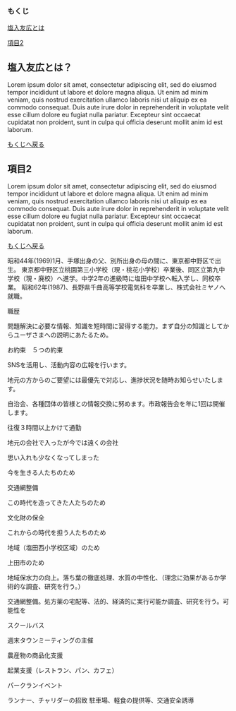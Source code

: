 ### もくじ

[塩入友広とは](#塩入友広とは)

[項目2](#項目2)

## 塩入友広とは？

Lorem ipsum dolor sit amet, consectetur adipiscing elit, sed do eiusmod tempor incididunt ut labore et dolore magna aliqua. Ut enim ad minim veniam, quis nostrud exercitation ullamco laboris nisi ut aliquip ex ea commodo consequat. Duis aute irure dolor in reprehenderit in voluptate velit esse cillum dolore eu fugiat nulla pariatur. Excepteur sint occaecat cupidatat non proident, sunt in culpa qui officia deserunt mollit anim id est laborum.

[もくじへ戻る](#もくじ)

## 項目2

Lorem ipsum dolor sit amet, consectetur adipiscing elit, sed do eiusmod tempor incididunt ut labore et dolore magna aliqua. Ut enim ad minim veniam, quis nostrud exercitation ullamco laboris nisi ut aliquip ex ea commodo consequat. Duis aute irure dolor in reprehenderit in voluptate velit esse cillum dolore eu fugiat nulla pariatur. Excepteur sint occaecat cupidatat non proident, sunt in culpa qui officia deserunt mollit anim id est laborum.

[もくじへ戻る](#もくじ)

昭和44年(1969)1月、手塚出身の父、別所出身の母の間に、東京都中野区で出生。
東京都中野区立桃園第三小学校（現・桃花小学校）卒業後、同区立第九中学校（現・廃校）へ進学。中学2年の進級時に塩田中学校へ転入学し、同校卒業。
昭和62年(1987)、長野県千曲高等学校電気科を卒業し、株式会社ミヤノへ就職。

職歴

問題解決に必要な情報、知識を短時間に習得する能力。まず自分の知識としてからユーザさまへの説明にあたるため。

お約束　５つの約束

SNSを活用し、活動内容の広報を行います。

地元の方からのご要望には最優先で対応し、進捗状況を随時お知らせいたします。

自治会、各種団体の皆様との情報交換に努めます。市政報告会を年に1回は開催します。

往復３時間以上かけて通勤

地元の会社で入ったが今では遠くの会社

思い入れも少なくなってしまった









今を生きる人たちのため

交通網整備

この時代を造ってきた人たちのため

文化財の保全

これからの時代を担う人たちのため

地域（塩田西小学校区域）のため

上田市のため




地域保水力の向上。落ち葉の徹底処理、水質の中性化、（理念に効果があるか学術的な調査、研究を行う。）

交通網整備。処方薬の宅配等、法的、経済的に実行可能か調査、研究を行う。可能性を

スクールバス

週末タウンミーティングの主催

農産物の商品化支援

起業支援（レストラン、パン、カフェ）

パークランイベント

ランナー、チャリダーの招致
駐車場、軽食の提供等、交通安全誘導
